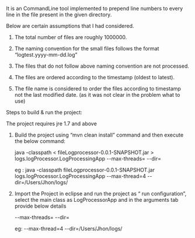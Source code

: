 

It is an CommandLine tool implemented to prepend line numbers to every line in the file present in the given directory.


Below are certain assumptions that I had considered.


1.	The total number of files are roughly 1000000.

2.	The naming convention for the small files follows the format “logtest.yyyy-mm-dd.log”

3.	The files that do not follow above naming convention are not processed.

4.	The files are ordered according to the timestamp (oldest to latest). 

5.	The file name is considered to order the files according to timestamp not the last modified date. (as it was not clear in the            problem what to use)


Steps to build & run the project: 

The project requires jre 1.7 and above

1.	Build the project using “mvn clean install” command and then execute the below command: 

	java -classpath < fileLogprocessor-0.0.1-SNAPSHOT.jar > logs.logProcessor.LogProcessingApp --max-threads=<number of threads> --dir=<directory path for the log files>

	eg : java -classpath fileLogprocessor-0.0.1-SNAPSHOT.jar logs.logProcessor.LogProcessingApp --max-thread=4 --dir=/Users/Jhon/logs/ 

2.	Import the Project in eclipse and run the project as “ run configuration”, select the main class as LogProcessorApp and  in the          arguments tab provide below details

	--max-threads=<number of threads> --dir=<directory path for the log files>

	eg: --max-thread=4 --dir=/Users/Jhon/logs/

